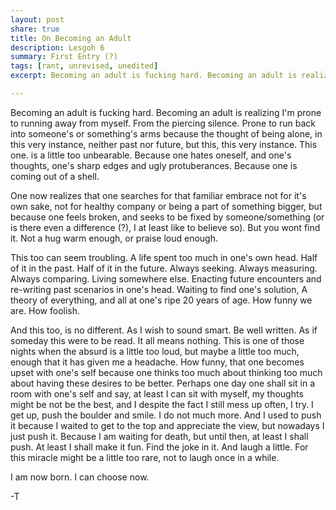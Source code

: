 ```yaml
---
layout: post
share: true
title: On Becoming an Adult
description: Lesgoh 6
summary: First Entry (?)
tags: [rant, unrevised, unedited]
excerpt: Becoming an adult is fucking hard. Becoming an adult is realizing I'm prone to running away from myself. From the piercing silence. Prone to run back into someone's or something's arms because the thought of being alone, in this very instance, neither past nor future, but this, this very instance. This one. is a little too unbearable. Because one hates oneself, and one's thoughts, one's sharp edges and ugly protuberances. Because one is coming out of a shell. One now realizes that one searches for that familiar embrace not for it's own sake, not for healthy company or being a part of something bigger, but because one feels broken, and seeks to be fixed by someone/something (or is there even a difference (?), I at least like to believe so). But you wont find it. Not a hug warm enough, or praise loud enough. 

---
```


Becoming an adult is fucking hard. Becoming an adult is realizing I'm prone to running away from myself. From the piercing silence. Prone to run back into someone's or something's arms because the thought of being alone, in this very instance, neither past nor future, but this, this very instance. This one. is a little too unbearable. Because one hates oneself, and one's thoughts, one's sharp edges and ugly protuberances. Because one is coming out of a shell. 

One now realizes that one searches for that familiar embrace not for it's own sake, not for healthy company or being a part of something bigger, but because one feels broken, and seeks to be fixed by someone/something (or is there even a difference (?), I at least like to believe so). But you wont find it. Not a hug warm enough, or praise loud enough. 

This too can seem troubling. A life spent too much in one's own head. Half of it in the past. Half of it in the future. Always seeking. Always measuring. Always comparing. Living somewhere else. Enacting future encounters and re-writing past scenarios in one's head. Waiting to find one's solution, A theory of everything, and all at one's ripe 20 years of age. How funny we are. How foolish.

And this too, is no different. As I wish to sound smart. Be well written. As if someday this were to be read. It all means nothing. This is one of those nights when the absurd is a little too loud, but maybe a little too much, enough that it has given me a headache. How funny, that one becomes upset with one's self because one thinks too much about thinking too much about having these desires to be better. Perhaps one day one shall sit in a room with one's self and say, at least I can sit with myself, my thoughts might be not be the best, and I despite the fact I still mess up often, I try. I get up, push the boulder and smile. I do not much more. And I used to push it because I waited to get to the top and appreciate the view, but nowadays I just push it. Because I am waiting for death, but until then, at least I shall push. At least I shall make it fun. Find the joke in it. And laugh a little. For this miracle might be a little too rare, not to laugh once in a while. 

I am now born. I can choose now. 

-T
